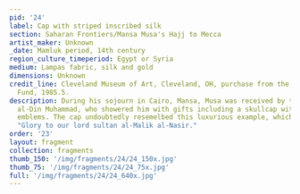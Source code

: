 ```yaml
---
pid: '24'
label: Cap with striped inscribed silk
section: Saharan Frontiers/Mansa Musa's Hajj to Mecca
artist_maker: Unknown
_date: Mamluk period, 14th century
region_culture_timeperiod: Egypt or Syria
medium: Lampas fabric, silk and gold
dimensions: Unknown
credit_line: Cleveland Museum of Art, Cleveland, OH, purchase from the J. H. Wade
  Fund, 1985.5.
description: During his sojourn in Cairo, Mansa, Musa was received by the sultan al-Nasir
  al-Din Muhammad, who showered him with gifts including a skullcap with caliphal
  emblems. The cap undoubtedly resemelbed this luxurious example, which is inscribed
  "Glory to our lord sultan al-Malik al-Nasir."
order: '23'
layout: fragment
collection: fragments
thumb_150: '/img/fragments/24/24_150x.jpg'
thumb_75: '/img/fragments/24/24_75x.jpg'
full: '/img/fragments/24/24_640x.jpg'
---
```

